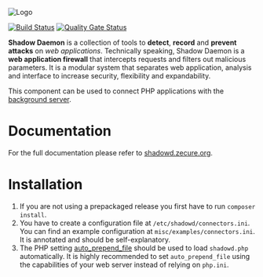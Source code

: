 ![Logo](http://shadowd.zecure.org/img/logo_small.png)

[![Build Status](https://travis-ci.org/zecure/shadowd_php.svg)](https://travis-ci.org/zecure/shadowd_php)
[![Quality Gate Status](https://sonarcloud.io/api/project_badges/measure?project=zecure_shadowd_php&metric=alert_status)](https://sonarcloud.io/dashboard?id=zecure_shadowd_php)

**Shadow Daemon** is a collection of tools to **detect**, **record** and **prevent** **attacks** on *web applications*.
Technically speaking, Shadow Daemon is a **web application firewall** that intercepts requests and filters out malicious parameters.
It is a modular system that separates web application, analysis and interface to increase security, flexibility and expandability.

This component can be used to connect PHP applications with the [background server](https://github.com/zecure/shadowd).

# Documentation
For the full documentation please refer to [shadowd.zecure.org](https://shadowd.zecure.org/).

# Installation
1. If you are not using a prepackaged release you first have to run `composer install`.
2. You have to create a configuration file at `/etc/shadowd/connectors.ini`. You can find an example configuration at `misc/examples/connectors.ini`. It is annotated and should be self-explanatory.
3. The PHP setting [auto_prepend_file](http://php.net/manual/en/ini.core.php#ini.auto-prepend-file) should be used to load `shadowd.php` automatically.
   It is highly recommended to set `auto_prepend_file` using the capabilities of your web server instead of relying on `php.ini`.
